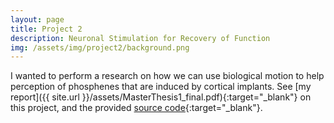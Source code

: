 ```yaml
---
layout: page
title: Project 2
description: Neuronal Stimulation for Recovery of Function
img: /assets/img/project2/background.png
---
```


I wanted to perform a research on how we can use biological motion to help perception of phosphenes that are induced by cortical implants. See [my report]({{ site.url }}/assets/MasterThesis1_final.pdf){:target="\_blank"} on this project, and the provided [source code](https://github.com/lelynn/BiologicalMotionExperiment){:target="\_blank"}. 

<!-- 
One of my first relevant projects that included alot of programming was part of the Neuronal Stimulation for Recovery of Function (NESTOR) project.

My daily supervisor for this project became Dr. Yağmur Güçlütürk, she was an Artificial Intelligence expert and a postdoc in the biophysics department (Currently Assistant professor in the A.I. department). She was respsonsible for the video processing of the project and I had the task of working with human psychophysics experiment to test her algorithms.

For the first time, I had a quite technical project. My days consisted of googling things, reading things, installing things, but mainly GOOGLING things. 


<div class="img_row">
    <img class="col one left" src="{{ site.baseurl }}/assets/img/project1/books.jpg" alt="" title="example image"/>
    <img class="col one left" src="{{ site.baseurl }}/assets/img/project1/brain.jpg" alt="" title="example image"/>
    <img class="col one left" src="{{ site.baseurl }}/assets/img/project1/brainstorm.jpg" alt="" title="example image"/>
</div>

<div class="col three caption">
The first few weeks consisted of reading about the brain, learning about the brain, and brainstorming
with my brain. I had to think of a project.</div>



As I learned more and more about the science of human vision, I gained more interest in the project. I was allowed to attend the meetings where the different researchers discussed and updated eachother about the project. Eventually I did research on biological motion in phosphene vision, where I wrote my first psychophysics experiment, I wrote a [report]({{ site.url }}/assets/MasterThesis1_final.pdf){:target="\_blank"} on this project, and provide the [source code](https://github.com/lelynn/BiologicalMotionExperiment){:target="\_blank"}. 


***

### What I learned
<div class="img_row">
    <img class="col three" src="{{ site.baseurl }}/assets/img/project1/computer.jpg" alt="" title="example image"/>
</div>
<div class="col three caption">
    Programming.
</div>

I learned alot. First of all, I learned programming. So I started off with Matlab and then moved onto Python to construct the experiment. I have to say it was quite tough but it also helped alot to do online courses such as [Reeborg's world](http://reeborg.ca/index_en.html){:target="\_blank"}, [Codeacademy](https://www.codecademy.com/){:target="\_blank"}, or [Hackerrank](https://www.hackerrank.com/){:target="\_blank"}. These really helped me understood the basics of the computer language. I became more and more excited about learning Python.


 I eventually also followed a course called Neural Networks, which was taught by Prof. Dr. Marcel van Gerven. It became my favorite course :) (except for the fact that we had to work in groups). This course introduced me to a part of artificial intelligence in which I would eventually do my [final master internship]({{ site.url }}/projects/3_project) in, in Marcel's lab. 

Next to programming, I had the chance to present my poster at a few events (Dutch Neuroscience Meeting, Perceptionday, Donder's Sessions). So I learned to make a professional poster and present it.  -->